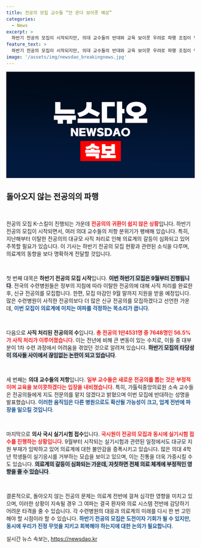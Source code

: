 ```yaml
---
title: 전공의 모집 교수들 “안 온다 보이콧 예상”
categories:
  - News
excerpt: >
  하반기 전공의 모집이 시작되지만, 의대 교수들의 반대와 교육 보이콧 우려로 파행 조짐이 역력하다. 사직 처리된 전공의에 대한 논란 속에서 의료계의 갈등이 심화되고 있다. 클릭 유도!
feature_text: >
  하반기 전공의 모집이 시작되지만, 의대 교수들의 반대와 교육 보이콧 우려로 파행 조짐이 역력하다. 사직 처리된 전공의에 대한 논란 속에서 의료계의 갈등이 심화되고 있다. 클릭 유도!
image: '/assets/img/newsdao_breakingnews.jpg'
---
```


<p><img src="/assets/img/newsdao_breakingnews.jpg" alt="cryptoinkorea 속보" /></p>

<h2 data-ke-size="size26">돌아오지 않는 전공의의 파행</h2>

<p data-ke-size="size16">&nbsp;</p>

<p>전공의 모집 K-스킬이 진행되는 가운데 <b><span style="color: #ee2323;">전공의의 귀환이 쉽지 않은 상황</span></b>입니다. 하반기 전공의 모집이 시작되면서, 여러 의대 교수들의 저항 분위기가 팽배해 있습니다. 특히, 지난해부터 이탈한 전공의의 대규모 사직 처리로 인해 의료계의 갈등이 심화되고 있어 주목할 필요가 있습니다. 이 기사는 하반기 전공의 모집 현황과 관련된 소식을 다루며, 의료계의 동향을 보다 명확하게 전달할 것입니다.</p>

<p data-ke-size="size16">&nbsp;</p>

<p>첫 번째 대목은 <strong>하반기 전공의 모집 시작</strong>입니다. <b><span style="background-color: #21538527;">이번 하반기 모집은 9월부터 진행됩니다</span></b>. 전국의 수련병원들은 정부의 지침에 따라 이탈한 전공의에 대해 사직 처리를 완료한 후, 신규 전공의를 모집합니다. 한편, 모집 마감인 9월 말까지 지원을 받을 예정입니다. 많은 수련병원이 사직한 전공의보다 더 많은 신규 전공의를 모집하겠다고 선언한 가운데, <b><span style="color: #1a5490;">이번 모집이 의료계에 미치는 여파를 걱정하는 목소리가 큽니다</span></b>.</p>

<p data-ke-size="size16">&nbsp;</p>

<p>다음으로 <strong>사직 처리된 전공의의 수</strong>입니다. <b><span style="color: #ee2323;">총 전공의 1만4531명 중 7648명인 56.5%가 사직 처리가 이루어졌습니다</span></b>. 이는 전년에 비해 큰 변동이 있는 수치로, 이들 중 대부분이 1차 수련 과정에서 어려움을 겪었던 것으로 알려져 있습니다. <b><span style="background-color: #21538527;">하반기 모집의 타당성이 의사들 사이에서 끊임없는 논란이 되고 있습니다</span></b>.</p>

<p data-ke-size="size16">&nbsp;</p>

<p>세 번째는 <strong>의대 교수들의 저항</strong>입니다. <b><span style="color: #ee2323;">일부 교수들은 새로운 전공의를 뽑는 것은 부정적이며 교육을 보이콧하겠다는 입장을 내비쳤습니다</span></b>. 특히, 가톨릭중앙의료원 소속 교수들은 전공의들에게 지도 전문의를 맡지 않겠다고 밝혔으며 이번 모집에 반대하는 성명을 발표했습니다. <b><span style="color: #1a5490;">이러한 움직임은 다른 병원으로도 확산될 가능성이 크고, 업계 전반에 파장을 일으킬 것입니다</span></b>.</p>

<p data-ke-size="size16">&nbsp;</p>

<p>마지막으로 <strong>의사 국시 실기시험 접수</strong>입니다. <b><span style="color: #ee2323;">국시원이 전공의 모집과 동시에 실기시험 접수를 진행하는 상황입니다</span></b>. 9월부터 시작되는 실기시험과 관련된 일정에서도 대규모 지원 부재가 임박하고 있어 의료계에 대한 불안감을 증폭시키고 있습니다. 많은 의대 4학년 학생들이 실기응시를 거부하는 모습을 보이고 있으며, 이는 진통을 더욱 가중시킬 수도 있습니다. <b><span style="background-color: #21538527;">의료계의 갈등이 심화되는 가운데, 자칫하면 전체 의료 체계에 부정적인 영향을 줄 수 있습니다</span></b>.</p>

<p data-ke-size="size16">&nbsp;</p>

<p>결론적으로, 돌아오지 않는 전공의 문제는 의료계 전반에 걸쳐 심각한 영향을 미치고 있으며, 이러한 상황이 지속될 경우 그 여파는 결국 환자와 의료 시스템 전반에 감당하기 어려운 타격을 줄 수 있습니다. 각 수련병원의 대응과 의료계의 미래를 다시 한 번 고민해야 할 시점이라 할 수 있습니다. <b><span style="color: #1a5490;">하반기 전공의 모집은 도전이자 기회가 될 수 있지만, 동시에 우리가 진정 무엇을 지키고 회복해야 하는지에 대한 논의가 필요합니다</span></b>.</p>
실시간 뉴스 속보는, <a href="https://newsdao.kr" rel="dofollow">https://newsdao.kr</a>


